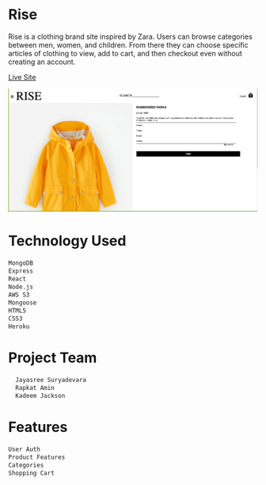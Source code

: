 # Rise
Rise is a clothing brand site inspired by Zara. Users can browse categories between men, women, and children. From there they can choose specific articles of clothing to view, add to cart, and then checkout even without creating an account.

[Live Site](https://rise-apparel.herokuapp.com/#/)

![Rise](https://github.com/Cro5s/Rise/blob/master/frontend/public/Rise.png)

# Technology Used
	MongoDB
	Express
	React
	Node.js
	AWS S3
	Mongoose 
	HTML5 
	CSS3
	Heroku

# Project Team 	
	  Jayasree Suryadevara
	  Rapkat Amin
	  Kadeem Jackson

# Features 	
	User Auth
	Product Features
	Categories
	Shopping Cart
